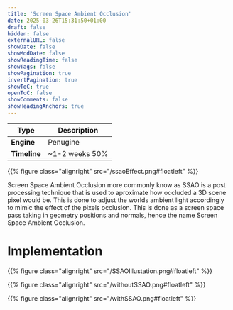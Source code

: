```yaml
---
title: 'Screen Space Ambient Occlusion'
date: 2025-03-26T15:31:50+01:00
draft: false
hidden: false
externalURL: false
showDate: false
showModDate: false
showReadingTime: false
showTags: false
showPagination: true
invertPagination: true
showToC: true
openToC: false
showComments: false
showHeadingAnchors: true
---
```



| Type          | Description   |
| -----------   | -----------   |
| **Engine**    | Penugine      |
| **Timeline**  | ~1-2 weeks 50%|


{{% figure class="alignright" src="/ssaoEffect.png#floatleft"  %}}
<!--more-->
Screen Space Ambient Occlusion more commonly know as SSAO is a post processing technique that is used to aproximate how occluded a 3D scene pixel would be. This is done to adjust the worlds ambient light accordingly to mimic the effect of the pixels occlusion. This is done as a screen space pass taking in geometry positions and normals, hence the name Screen Space Ambient Occlusion.

# Implementation

{{% figure class="alignright" src="/SSAOIllustation.png#floatleft"  %}}




{{% figure class="alignright" src="/withoutSSAO.png#floatleft"  %}}


{{% figure class="alignright" src="/withSSAO.png#floatleft"  %}}